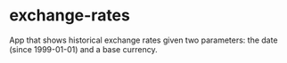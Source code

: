 # exchange-rates
App that shows historical exchange rates given two parameters: the date (since 1999-01-01) and a base currency.

